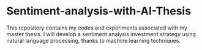 # Sentiment-analysis-with-AI-Thesis
This repository contains my codes and experiments associated with my master thesis. I will develop a sentiment analysis investment strategy using natural language processing, thanks to machine learning techniques.
